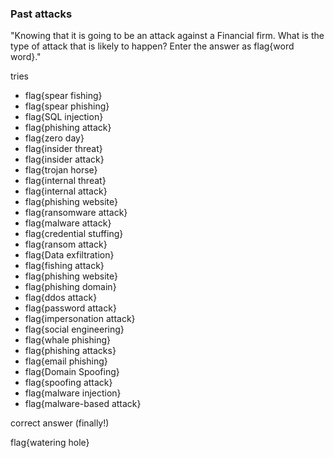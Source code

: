 ### Past attacks

"Knowing that it is going to be an attack against a Financial firm. What is the type of 
attack that is likely to happen? Enter the answer as flag{word word}."

tries

- flag{spear fishing}
- flag{spear phishing}
- flag{SQL injection}
- flag{phishing attack}
- flag{zero day}
- flag{insider threat}
- flag{insider attack}
- flag{trojan horse}
- flag{internal threat}
- flag{internal attack}
- flag{phishing website}
- flag{ransomware attack}
- flag{malware attack}
- flag{credential stuffing}
- flag{ransom attack}
- flag{Data exfiltration}
- flag{fishing attack}
- flag{phishing website}
- flag{phishing domain}
- flag{ddos attack}
- flag{password attack}
- flag{impersonation attack}
- flag{social engineering}
- flag{whale phishing}
- flag{phishing attacks}
- flag{email phishing}
- flag{Domain Spoofing}
- flag{spoofing attack}
- flag{malware injection}
- flag{malware-based attack}

correct answer (finally!)

flag{watering hole}